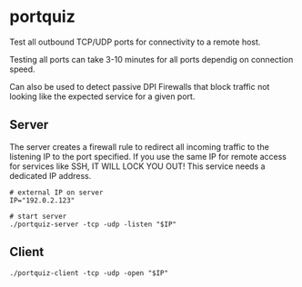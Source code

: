 # portquiz

Test all outbound TCP/UDP ports for connectivity to a remote host.

Testing all ports can take 3-10 minutes for all ports dependig on connection speed.

Can also be used to detect passive DPI Firewalls that block traffic not looking like the expected service for a given port.

## Server

The server creates a firewall rule to redirect all incoming traffic to the listening IP to the port specified. If you use the same IP for remote access for services like SSH, IT WILL LOCK YOU OUT! This service needs a dedicated IP address.

```shell
# external IP on server
IP="192.0.2.123"

# start server
./portquiz-server -tcp -udp -listen "$IP"
```

## Client

```shell
./portquiz-client -tcp -udp -open "$IP"
```

